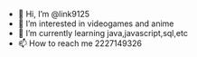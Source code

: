 - 👋 Hi, I’m @link9125
- 👀 I’m interested in videogames and anime
- 🌱 I’m currently learning java,javascript,sql,etc
- 📫 How to reach me 2227149326

<!---
link9125/link9125 is a ✨ special ✨ repository because its `README.md` (this file) appears on your GitHub profile.
You can click the Preview link to take a look at your changes.
--->
